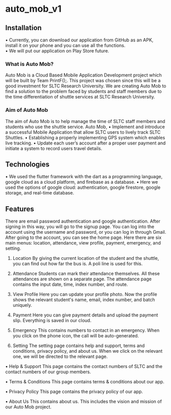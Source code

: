 # auto_mob_v1

## Installation
•	Currently, you can download our application from GitHub as an APK, install it on your phone and you can use all the functions.  
•	We will put our application on Play Store future.

### What is Auto Mob?
Auto Mob is a Cloud Based Mobile Application Development project which will be built by Team PrintF();. This project was chosen since this will be a good investment for SLTC Research University. We are creating Auto Mob to find a solution to the problem faced by students and staff members due to the time differentiation of shuttle services at SLTC Research University.  

### Aim of Auto Mob
The aim of Auto Mob is to help manage the time of SLTC staff members and students who use the shuttle service.
Auto Mob, 
•	Implement and introduce a successful Mobile Application that allow SLTC users to lively track SLTC Shuttles.
•	Establishing a properly implementing GPS system which enables live tracking.
•	Update each user’s account after a proper user payment and initiate a system to record users travel details.

## Technologies

•	We used the flutter framework with the dart as a programming language, google cloud as a cloud platform, and firebase as a database.
•	Here we used the options of google cloud: authentication, google firestore, google storage, and real-time database.

## Features

There are email password authentication and google authentication.  After signing in this way, you will go to the signup page.  You can log into the account using the username and password, or you can log in through Gmail.
After going to the account, you can see the home page.  Here there are six main menus: location, attendance, view profile, payment, emergency, and setting.
1.	Location
By giving the current location of the student and the shuttle, you can find out how far the bus is. A poli line is used for this.

2.	Attendance
Students can mark their attendance themselves.  All these attendances are shown on a separate page.  The attendance page contains the input date, time, index number, and route.

3.	View Profile
Here you can update your profile photo.  Now the profile shows the relevant student's name, email, index number, and batch uniquely.

4.	Payment
Here you can give payment details and upload the payment slip.  Everything is saved in our cloud.

5.	Emergency
This contains numbers to contact in an emergency.  When you click on the phone icon, the call will be auto-generated.

6.	Setting
The setting page contains help and support, terms and conditions, privacy policy, and about us.  When we click on the relevant one, we will be directed to the relevant page.

•	Help & Support
This page contains the contact numbers of SLTC and the contact numbers of our group members.

•	Terms & Conditions 
This page contains terms & conditions about our app.

•	Privacy Policy
This page contains the privacy policy of our app.

•	About Us
This contains about us.  This includes the vision and mission of our Auto Mob project.


